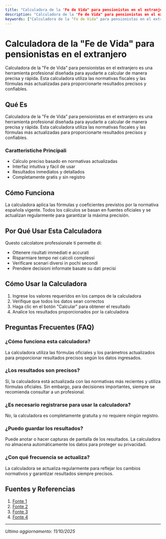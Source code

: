 ```yaml
---
title: "Calculadora de la "Fe de Vida" para pensionistas en el extranjero"
description: "Calculadora de la "Fe de Vida" para pensionistas en el extranjero es una herramienta profesional diseñada para ayudarte a calcular de manera precisa y rápida. Esta calculadora utiliza las normativas fiscales y las fórmulas más actualizadas para proporcionarte resultados precisos y confiables."
keywords: ["Calculadora de la "Fe de Vida" para pensionistas en el extranjero", "calcolatore", "calcolo online"]
---
```


# Calculadora de la "Fe de Vida" para pensionistas en el extranjero

Calculadora de la "Fe de Vida" para pensionistas en el extranjero es una herramienta profesional diseñada para ayudarte a calcular de manera precisa y rápida. Esta calculadora utiliza las normativas fiscales y las fórmulas más actualizadas para proporcionarte resultados precisos y confiables.

## Qué Es

Calculadora de la "Fe de Vida" para pensionistas en el extranjero es una herramienta profesional diseñada para ayudarte a calcular de manera precisa y rápida. Esta calculadora utiliza las normativas fiscales y las fórmulas más actualizadas para proporcionarte resultados precisos y confiables.

### Caratteristiche Principali

- Cálculo preciso basado en normativas actualizadas
- Interfaz intuitiva y fácil de usar
- Resultados inmediatos y detallados
- Completamente gratis y sin registro

## Cómo Funciona

La calculadora aplica las fórmulas y coeficientes previstos por la normativa española vigente. Todos los cálculos se basan en fuentes oficiales y se actualizan regularmente para garantizar la máxima precisión.

## Por Qué Usar Esta Calculadora

Questo calcolatore professionale ti permette di:

- Ottenere risultati immediati e accurati
- Risparmiare tempo nei calcoli complessi
- Verificare scenari diversi in pochi secondi
- Prendere decisioni informate basate su dati precisi

## Cómo Usar la Calculadora

1. Ingrese los valores requeridos en los campos de la calculadora
2. Verifique que todos los datos sean correctos
3. Haga clic en el botón "Calcular" para obtener el resultado
4. Analice los resultados proporcionados por la calculadora

## Preguntas Frecuentes (FAQ)

### ¿Cómo funciona esta calculadora?

La calculadora utiliza las fórmulas oficiales y los parámetros actualizados para proporcionar resultados precisos según los datos ingresados.

### ¿Los resultados son precisos?

Sí, la calculadora está actualizada con las normativas más recientes y utiliza fórmulas oficiales. Sin embargo, para decisiones importantes, siempre se recomienda consultar a un profesional.

### ¿Es necesario registrarse para usar la calculadora?

No, la calculadora es completamente gratuita y no requiere ningún registro.

### ¿Puedo guardar los resultados?

Puede anotar o hacer capturas de pantalla de los resultados. La calculadora no almacena automáticamente los datos para proteger su privacidad.

### ¿Con qué frecuencia se actualiza?

La calculadora se actualiza regularmente para reflejar los cambios normativos y garantizar resultados siempre precisos.

## Fuentes y Referencias

1. [Fonte 1](https://www.mites.gob.es/mundo/consejerias/polonia/es/seguridad-social/seguro-de-pensiones/solicitud-calculo-pensiones/index.html)
2. [Fonte 2](https://www.colpensiones.gov.co/exterior/publicaciones/3652/pensionados-en-el-exterior/)
3. [Fonte 3](https://www.mapfre.es/ahorro-inversion/planes-de-pensiones/articulos/solicitar-certificado-fe-vida-y-estado/)
4. [Fonte 4](https://conscaracas.esteri.it/es/servizi-consolari-e-visti/servizi-per-il-cittadino-italiano/pensioni-e-sicurezza-sociale/)

---

*Ultimo aggiornamento: 11/10/2025*
